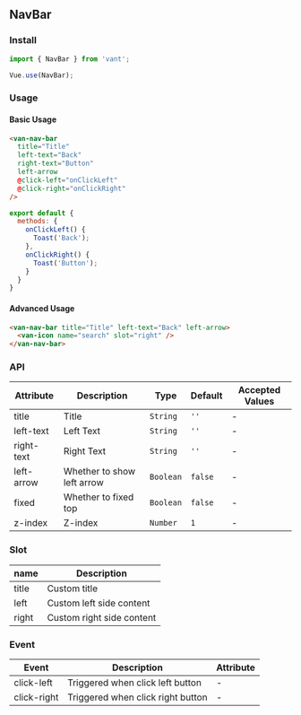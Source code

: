 ## NavBar

### Install
``` javascript
import { NavBar } from 'vant';

Vue.use(NavBar);
```

### Usage

#### Basic Usage

```html
<van-nav-bar
  title="Title"
  left-text="Back"
  right-text="Button"
  left-arrow
  @click-left="onClickLeft"
  @click-right="onClickRight"
/>
```

```js
export default {
  methods: {
    onClickLeft() {
      Toast('Back');
    },
    onClickRight() {
      Toast('Button');
    }
  }
}
```

#### Advanced Usage

```html
<van-nav-bar title="Title" left-text="Back" left-arrow>
  <van-icon name="search" slot="right" />
</van-nav-bar>
```


### API
| Attribute | Description | Type | Default | Accepted Values |
|-----------|-----------|-----------|-------------|-------------|
| title | Title | `String` | `''` | - |
| left-text | Left Text | `String` | `''` | - |
| right-text | Right Text | `String` | `''` | - |
| left-arrow | Whether to show left arrow | `Boolean` | `false` | - |
| fixed | Whether to fixed top | `Boolean` | `false` | - |
| z-index | Z-index | `Number` | `1` | - |

### Slot

| name | Description |
|-----------|-----------|
| title | Custom title |
| left | Custom left side content |
| right | Custom right side content |

### Event

| Event | Description | Attribute |
|-----------|-----------|-----------|
| click-left | Triggered when click left button | - |
| click-right | Triggered when click right button | - |